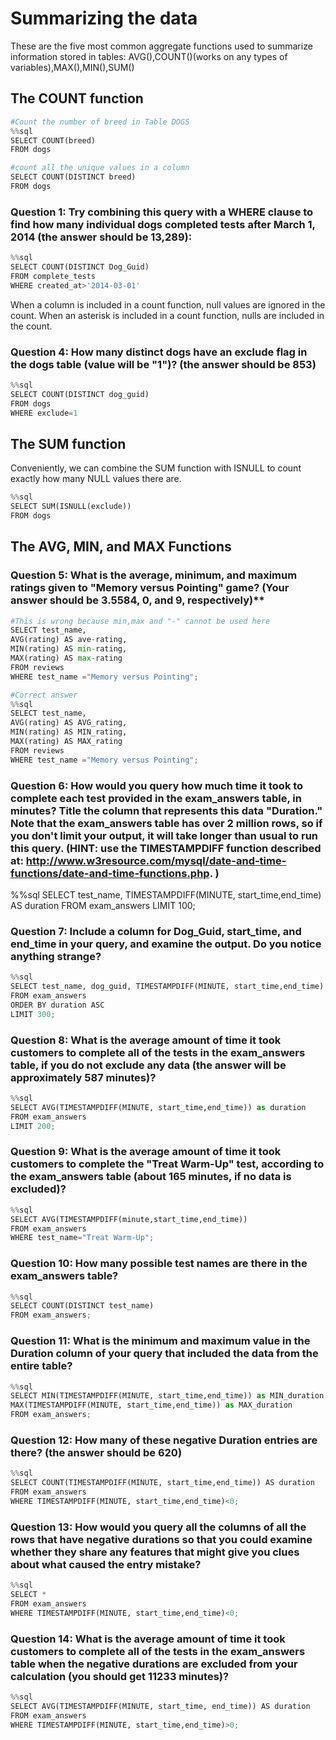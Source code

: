 
# Summarizing the data

These are the five most common aggregate functions used to summarize information stored in tables: AVG(),COUNT()(works on any types of variables),MAX(),MIN(),SUM()

## The COUNT function


```python
#Count the number of breed in Table DOGS
%%sql
SELECT COUNT(breed)
FROM dogs
```


```python
#count all the unique values in a column
SELECT COUNT(DISTINCT breed)
FROM dogs
```

### Question 1: Try combining this query with a WHERE clause to find how many individual dogs completed tests after March 1, 2014 (the answer should be 13,289): 


```python
%%sql
SELECT COUNT(DISTINCT Dog_Guid)
FROM complete_tests
WHERE created_at>'2014-03-01'
```

When a column is included in a count function, null values are ignored in the count. When an asterisk is included in a count function, nulls are included in the count.

### Question 4: How many distinct dogs have an exclude flag in the dogs table (value will be "1")? (the answer should be 853)


```python
%%sql
SELECT COUNT(DISTINCT dog_guid)
FROM dogs
WHERE exclude=1
```

## The SUM function 

Conveniently, we can combine the SUM function with ISNULL to count exactly how many NULL values there are. 


```python
%%sql
SELECT SUM(ISNULL(exclude))
FROM dogs
```

## The AVG, MIN, and MAX Functions

### Question 5: What is the average, minimum, and maximum ratings given to "Memory versus Pointing" game? (Your answer should be 3.5584, 0, and 9, respectively)**


```python
#This is wrong because min,max and "-" cannot be used here
SELECT test_name, 
AVG(rating) AS ave-rating, 
MIN(rating) AS min-rating, 
MAX(rating) AS max-rating 
FROM reviews
WHERE test_name ="Memory versus Pointing";

#Correct answer
%%sql
SELECT test_name, 
AVG(rating) AS AVG_rating, 
MIN(rating) AS MIN_rating, 
MAX(rating) AS MAX_rating 
FROM reviews
WHERE test_name ="Memory versus Pointing";
```

### Question 6: How would you query how much time it took to complete each test provided in the exam_answers table, in minutes? Title the column that represents this data "Duration." Note that the exam_answers table has over 2 million rows, so if you don't limit your output, it will take longer than usual to run this query. (HINT: use the TIMESTAMPDIFF function described at: http://www.w3resource.com/mysql/date-and-time-functions/date-and-time-functions.php. )

%%sql
SELECT test_name, TIMESTAMPDIFF(MINUTE, start_time,end_time) AS duration
FROM exam_answers
LIMIT 100;

### Question 7: Include a column for Dog_Guid, start_time, and end_time in your query, and examine the output. Do you notice anything strange?


```python
%%sql
SELECT test_name, dog_guid, TIMESTAMPDIFF(MINUTE, start_time,end_time) AS duration
FROM exam_answers
ORDER BY duration ASC 
LIMIT 300;
```

### Question 8: What is the average amount of time it took customers to complete all of the tests in the exam_answers table, if you do not exclude any data (the answer will be approximately 587 minutes)?


```python
%%sql
SELECT AVG(TIMESTAMPDIFF(MINUTE, start_time,end_time)) as duration
FROM exam_answers
LIMIT 200;
```

### Question 9: What is the average amount of time it took customers to complete the "Treat Warm-Up" test, according to the exam_answers table (about 165 minutes, if no data is excluded)?


```python
%%sql
SELECT AVG(TIMESTAMPDIFF(minute,start_time,end_time))
FROM exam_answers
WHERE test_name="Treat Warm-Up";
```

### Question 10: How many possible test names are there in the exam_answers table?


```python
%%sql
SELECT COUNT(DISTINCT test_name)
FROM exam_answers;
```

### Question 11: What is the minimum and maximum value in the Duration column of your query that included the data from the entire table?


```python
%%sql
SELECT MIN(TIMESTAMPDIFF(MINUTE, start_time,end_time)) as MIN_duration,
MAX(TIMESTAMPDIFF(MINUTE, start_time,end_time)) as MAX_duration
FROM exam_answers;
```

### Question 12: How many of these negative Duration entries are there? (the answer should be 620)


```python
%%sql
SELECT COUNT(TIMESTAMPDIFF(MINUTE, start_time,end_time)) AS duration
FROM exam_answers
WHERE TIMESTAMPDIFF(MINUTE, start_time,end_time)<0;
```

### Question 13: How would you query all the columns of all the rows that have negative durations so that you could examine whether they share any features that might give you clues about what caused the entry mistake?


```python
%%sql
SELECT *
FROM exam_answers
WHERE TIMESTAMPDIFF(MINUTE, start_time,end_time)<0;

```

### Question 14: What is the average amount of time it took customers to complete all of the tests in the exam_answers table when the negative durations are excluded from your calculation (you should get 11233 minutes)?


```python
%%sql
SELECT AVG(TIMESTAMPDIFF(MINUTE, start_time, end_time)) AS duration
FROM exam_answers
WHERE TIMESTAMPDIFF(MINUTE, start_time,end_time)>0;

```
